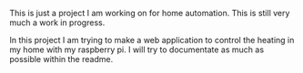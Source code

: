 This is just a project I am working on for home automation. This is still very much a work in progress. 

In this project I am trying to make a web application to control the heating in my home with my raspberry pi. I will try to documentate as much as possible within the readme.